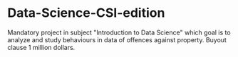 # Data-Science-CSI-edition
Mandatory project in subject "Introduction to Data Science" which goal is to analyze and study behaviours in data of offences against property. Buyout clause 1 million dollars.
